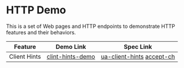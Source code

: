 # HTTP Demo

This is a set of Web pages and HTTP endpoints to demonstrate HTTP features and their behaviors.

Feature         | Demo Link | Spec Link
---             | ---       | ---
Client Hints    | [clint-hints-demo][clint-hints-demo] | [ua-client-hints][ua-client-hints] [accept-ch][accept-ch]

[clint-hints-demo]: https://http.harttle.com/client-hints
[ua-client-hints]: https://wicg.github.io/ua-client-hints/
[accept-ch]: https://www.rfc-editor.org/rfc/rfc8942#section-3.1